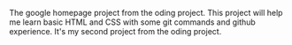 The google homepage project from the oding project. This project will help me learn basic HTML and CSS with some git commands and github experience. It's my second project from the oding project.